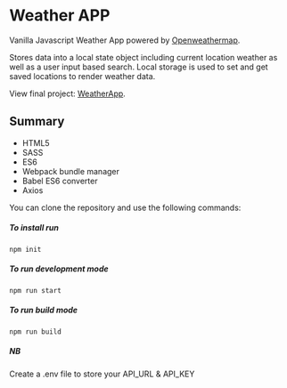 # Weather APP
Vanilla Javascript Weather App powered by [Openweathermap](https://openweathermap.org/api).

Stores data into a local state object including current location weather as well as a user input based search. Local storage is used to set and get saved locations to render weather data. 

View final project: [WeatherApp](https://kirianabrown.github.io/weather/).

## Summary
* HTML5
* SASS
* ES6
* Webpack bundle manager
* Babel ES6 converter
* Axios

You can clone the repository and use the following commands:

##### To install run
```shell
npm init
```

##### To run development mode
```shell
npm run start
```

##### To run build mode
```shell
npm run build
```

##### NB
Create a .env file to store your API_URL & API_KEY
